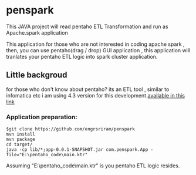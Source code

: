 # penspark
This JAVA project will read pentaho ETL Transformation and run as Apache.spark application


This application for those who are not interested in coding apache spark , then, you can use pentaho(drag / drop) GUI application , this application will tranlates your pentaho ETL logic into spark cluster application. 


## Little backgroud

for those who don't know about pentaho?
its an ETL tool , similar to infomatica etc
i am using 4.3 version for this development.[available in this link](https://github.com/pentaho/pentaho-kettle/tree/4.3)

### Application preparation:

	$git clone https://github.com/engrsriram/penspark
	mvn install
	mvn package
	cd target/
	java -cp lib/*;app-0.0.1-SNAPSHOT.jar com.penspark.App -file="E:\pentaho_code\main.ktr"
	
Assuming "E:\pentaho_code\main.ktr" is you pentaho ETL logic resides. 
